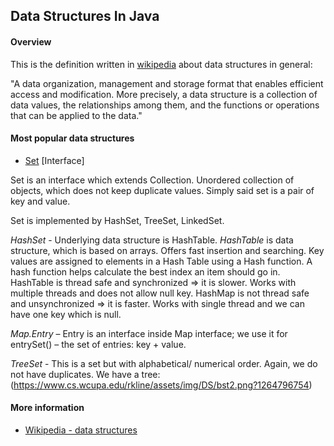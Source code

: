 ## Data Structures In Java

#### Overview

This is the definition written in <a href= "https://en.wikipedia.org/wiki/Data_structure" target="_blank" rel='nofollow'>wikipedia</a> about data structures in general:
  
  
  "A data organization, management and storage format that enables efficient access and modification. More precisely, a data structure is a collection of data values, the relationships among them, and the functions or operations that can be applied to the data."


#### Most popular data structures

- <a href = "https://docs.oracle.com/javase/7/docs/api/java/util/Set.html" target="_blank" rel='nofollow'>Set</a> [Interface]


Set is an interface which extends Collection. Unordered collection of objects, which does not keep duplicate values. Simply said set is a pair of key and value. 

Set is implemented by HashSet, TreeSet, LinkedSet.

_HashSet_ - Underlying data structure is HashTable. 
_HashTable_ is data structure, which is based on arrays. Offers fast insertion and searching. Key values are assigned to elements in a Hash Table using a Hash function. A hash function helps calculate the best index an item should go in. 
HashTable is thread safe and synchronized => it is slower. Works with multiple threads and does not allow null key. 
HashMap is not thread safe and unsynchronized => it is faster. Works with single thread and we can have one key which is null.


_Map.Entry_ – Entry is an interface inside Map interface; we use it for entrySet() – the set of entries: key + value.


_TreeSet_ - This is a set but with alphabetical/ numerical order. Again, we do not have duplicates. We have a tree:
(https://www.cs.wcupa.edu/rkline/assets/img/DS/bst2.png?1264796754)

#### More information 
- <a href='https://en.wikipedia.org/wiki/Data_structure' target='_blank' rel='nofollow'>Wikipedia - data structures</a>
